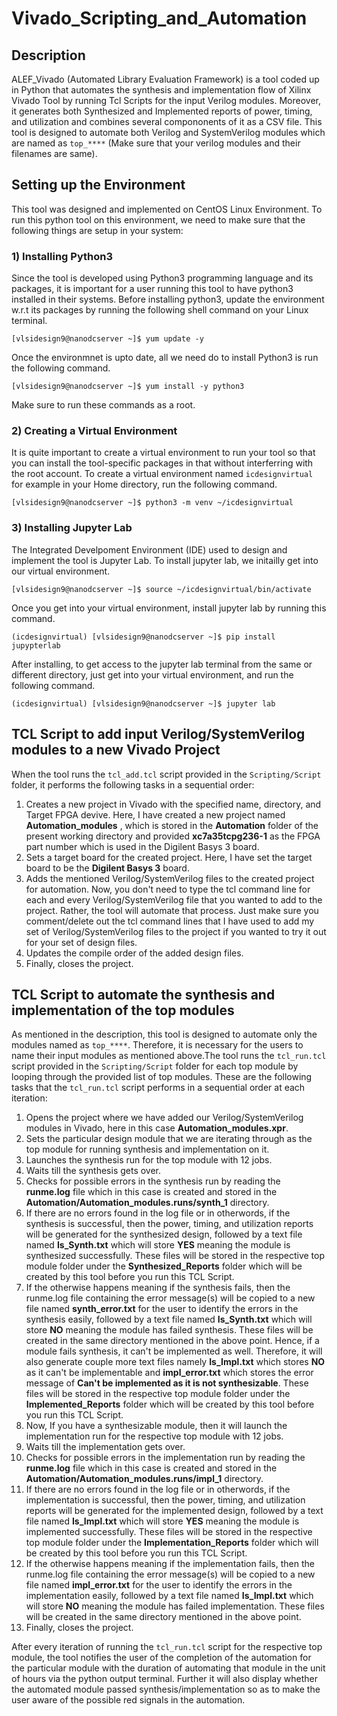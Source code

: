 # Vivado_Scripting_and_Automation

## Description

ALEF_Vivado (Automated Library Evaluation Framework) is a tool coded up in Python that automates the synthesis and implementation flow of Xilinx Vivado Tool by running Tcl Scripts for the input Verilog modules. Moreover, it generates both Synthesized and Implemented reports of power, timing, and utilization and combines several compononents of it as a CSV file. This tool is designed to automate both Verilog and SystemVerilog modules which are named as ``` top_**** ``` (Make sure that your verilog modules and their filenames are same).

## Setting up the Environment

This tool was designed and implemented on CentOS Linux Environment. To run this python tool on this environment, we need to make sure that the following things are setup in your system:

### 1) Installing Python3
Since the tool is developed using Python3 programming language and its packages, it is important for a user running this tool to have python3 installed in their systems. Before installing python3, update the environment w.r.t its packages by running the following shell command on your Linux terminal.
```
[vlsidesign9@nanodcserver ~]$ yum update -y
```
Once the environmnet is upto date, all we need do to install Python3 is run the following command.
```
[vlsidesign9@nanodcserver ~]$ yum install -y python3
```
Make sure to run these commands as a root. 

### 2) Creating a Virtual Environment
It is quite important to create a virtual environment to run your tool so that you can install the tool-specific packages in that without interferring with the root account. To create a virtual environment named ```icdesignvirtual``` for example in your Home directory, run the following command.
```
[vlsidesign9@nanodcserver ~]$ python3 -m venv ~/icdesignvirtual
```
### 3) Installing Jupyter Lab
The Integrated Develpoment Environment (IDE) used to design and implement the tool is Jupyter Lab. To install jupyter lab, we initailly get into our virtual environment.
```
[vlsidesign9@nanodcserver ~]$ source ~/icdesignvirtual/bin/activate
```
Once you get into your virtual environment, install jupyter lab by running this command.
```
(icdesignvirtual) [vlsidesign9@nanodcserver ~]$ pip install jupypterlab
```
After installing, to get access to the jupyter lab terminal from the same or different directory, just get into your virtual environment, and run the following command.
```
(icdesignvirtual) [vlsidesign9@nanodcserver ~]$ jupyter lab
```
## TCL Script to add input Verilog/SystemVerilog modules to a new Vivado Project
When the tool runs the ``` tcl_add.tcl ``` script provided in the ``` Scripting/Script ``` folder, it performs the following tasks in a sequential order:

1) Creates a new project in Vivado with the specified name, directory, and Target FPGA devive. Here, I have created a new project named **Automation_modules** , which is stored in the **Automation** folder of the present working directory and provided **xc7a35tcpg236-1** as the FPGA part number which is used in the Digilent Basys 3 board.
2) Sets a target board for the created project. Here, I have set the target board to be the **Digilent Basys 3** board.
3) Adds the mentioned Verilog/SystemVerilog files to the created project for automation. Now, you don't need to type the tcl command line for each and every Verilog/SystemVerilog file that you wanted to add to the project. Rather, the tool will automate that process. Just make sure you comment/delete out the tcl command lines that I have used to add my set of Verilog/SystemVerilog files to the project if you wanted to try it out for your set of design files. 
4) Updates the compile order of the added design files.
5) Finally, closes the project. 

## TCL Script to automate the synthesis and implementation of the top modules
As mentioned in the description, this tool is designed to automate only the modules named as ``` top_**** ```. Therefore, it is necessary for the users to name their input modules as mentioned above.The tool runs the ``` tcl_run.tcl ``` script provided in the ``` Scripting/Script ``` folder for each top module by looping through the provided list of top modules. These are the following tasks that the ``` tcl_run.tcl ``` script performs in a sequential order at each iteration:

1) Opens the project where we have added our Verilog/SystemVerilog modules in Vivado, here in this case **Automation_modules.xpr**.
2) Sets the particular design module that we are iterating through as the top module for running synthesis and implementation on it.
3) Launches the synthesis run for the top module with 12 jobs. 
4) Waits till the synthesis gets over. 
5) Checks for possible errors in the synthesis run by reading the **runme.log** file which in this case is created and stored in the **Automation/Automation_modules.runs/synth_1** directory.
6) If there are no errors found in the log file or in otherwords, if the synthesis is successful, then the power, timing, and utilization reports will be generated for the synthesized design, followed by a text file named **Is_Synth.txt** which will store **YES** meaning the module is synthesized successfully. These files will be stored in the respective top module folder under the **Synthesized_Reports** folder which will be created by this tool before you run this TCL Script.
7) If the otherwise happens meaning if the synthesis fails, then the runme.log file containing the error message(s) will be copied to a new file named **synth_error.txt** for the user to identify the errors in the synthesis easily, followed by a text file named **Is_Synth.txt** which will store **NO** meaning the module has failed synthesis. These files will be created in the same directory mentioned in the above point. Hence, if a module fails synthesis, it can't be implemented as well. Therefore, it will also generate couple more text files namely **Is_Impl.txt** which stores **NO** as it can't be implementable and **impl_error.txt** which stores the error message of **Can't be implemented as it is not synthesizable**. These files will be stored in the respective top module folder under the **Implemented_Reports** folder which will be created by this tool before you run this TCL Script. 
9) Now, If you have a synthesizable module, then it will launch the implementation run for the respective top module with 12 jobs.
10) Waits till the implementation gets over.
11) Checks for possible errors in the implementation run by reading the **runme.log** file which in this case is created and stored in the **Automation/Automation_modules.runs/impl_1** directory.
12) If there are no errors found in the log file or in otherwords, if the implementation is successful, then the power, timing, and utilization reports will be generated for the implemented design, followed by a text file named **Is_Impl.txt** which will store **YES** meaning the module is implemented successfully. These files will be stored in the respective top module folder under the **Implementation_Reports** folder which will be created by this tool before you run this TCL Script.
13) If the otherwise happens meaning if the implementation fails, then the runme.log file containing the error message(s) will be copied to a new file named **impl_error.txt** for the user to identify the errors in the implementation easily, followed by a text file named **Is_Impl.txt** which will store **NO** meaning the module has failed implementation. These files will be created in the same directory mentioned in the above point.
14) Finally, closes the project.

After every iteration of running the ``` tcl_run.tcl ``` script for the respective top module, the tool notifies the user of the completion of the automation for the particular module with the duration of automating that module in the unit of hours via the python output terminal. Further it will also display whether the automated module passed synthesis/implementation so as to make the user aware of the possible red signals in the automation. 










